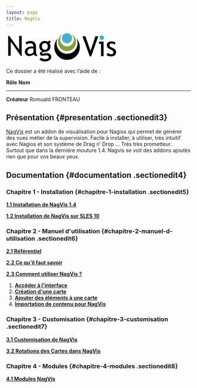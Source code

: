 ```yaml
---
layout: page
title: NagVis
---
```


[![](../../../assets/media/addons/addons/nagvis/nagvis.png)](../../../_detail/addons/addons/nagvis/nagvis.png@id=nagios%253Aaddons%253Anagvis%253Astart.html "addons:addons:nagvis:nagvis.png")

Ce dossier a été réalisé avec l’aide de :

  **Rôle**       **Nom**
  -------------- ------------------
  **Créateur**   Romuald FRONTEAU

Présentation {#presentation .sectionedit3}
------------

[NagVis](http://www.nagvis.org/ "http://www.nagvis.org/") est un addon
de visualisation pour Nagios qui permet de générer des vues métier de la
supervision. Facile à installer, à utiliser, très intuitif avec Nagios
et son système de Drag n’ Drop … Très très prometteur. Surtout que dans
la dernière mouture 1.4. Nagvis se voit des addons ajoutés rien que pour
vos beaux yeux.

Documentation {#documentation .sectionedit4}
-------------

### Chapitre 1 - Installation {#chapitre-1-installation .sectionedit5}

**[1.1 Installation de NagVis
1.4](nagvis-install.html "nagios:addons:nagvis:nagvis-install")**

**[1.2 Installation de NagVis sur SLES
10](nagvis-suse-install.html "nagios:addons:nagvis:nagvis-suse-install")**

### Chapitre 2 - Manuel d'utilisation {#chapitre-2-manuel-d-utilisation .sectionedit6}

**[2.1
Référentiel](nagvis-manuel-utilisation.html#referentiel "nagios:addons:nagvis:nagvis-manuel-utilisation")**

**[2.2 Ce qu'il faut
savoir](nagvis-manuel-utilisation.html#ce-qu-il-faut-savoir "nagios:addons:nagvis:nagvis-manuel-utilisation")**

**[2.3 Comment utiliser NagVis
?](nagvis-manuel-utilisation.html#comment-utiliser-nagvis "nagios:addons:nagvis:nagvis-manuel-utilisation")**

1.  **[Accéder à
    l'interface](nagvis-manuel-utilisation.html#referentiel "nagios:addons:nagvis:nagvis-manuel-utilisation")**
2.  **[Création d'une
    carte](nagvis-manuel-utilisation.html#creation-d-une-carte "nagios:addons:nagvis:nagvis-manuel-utilisation")**
3.  **[Ajouter des éléments à une
    carte](nagvis-manuel-utilisation.html#ajouter-des-elements-a-une-carte "nagios:addons:nagvis:nagvis-manuel-utilisation")**
4.  **[Importation de contenu pour
    NagVis](nagvis-manuel-utilisation.html#importation-de-contenu-pour-nagvis "nagios:addons:nagvis:nagvis-manuel-utilisation")**

### Chapitre 3 - Customisation {#chapitre-3-customisation .sectionedit7}

**[3.1 Customisation de
NagVis](customisation-nagvis.html "nagios:addons:nagvis:customisation-nagvis")**

**[3.2 Rotations des Cartes dans
NagVis](customisation-nagvis.html#rotation-des-cartes "nagios:addons:nagvis:customisation-nagvis")**

### Chapitre 4 - Modules {#chapitre-4-modules .sectionedit8}

**[4.1 Modules
NagVis](http://wiki.monitoring-fr.org/nagios/addons/nagvis/modules-nagvis "nagios:addons:nagvis:modules-nagvis")**